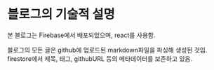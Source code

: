 # 블로그의 기술적 설명

본 블로그는 Firebase에서 배포되었으며, react를 사용함.

블로그의 모든 글은 github에 업로드된 markdown파일을 파싱해 생성된 것임.
firestore에서 제목, 태그, githubURL 등의 메타데이터를 보존하고 있음.

